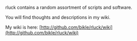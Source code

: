 rluck contains a random assortment of scripts and software.  

You will find thoughts and descriptions in my wiki.

My wiki is here: [http://github.com/bikle/rluck/wiki](http://github.com/bikle/rluck/wiki)
